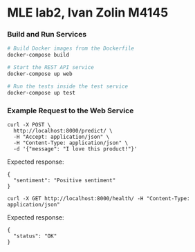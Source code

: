 # MLE lab2, Ivan Zolin M4145

### Build and Run Services

```bash
# Build Docker images from the Dockerfile
docker-compose build

# Start the REST API service
docker-compose up web

# Run the tests inside the test service
docker-compose up test
```

### Example Request to the Web Service

```
curl -X POST \
  http://localhost:8000/predict/ \
  -H "Accept: application/json" \
  -H "Content-Type: application/json" \
  -d '{"message": "I love this product!"}'
```

Expected response:
```
{
  "sentiment": "Positive sentiment"
}
```

```
curl -X GET http://localhost:8000/health/ -H "Content-Type: application/json"
``` 

Expected response:
```
{
  "status": "OK"
}
```
